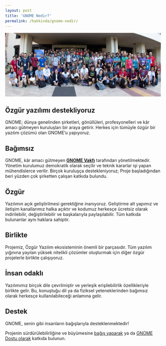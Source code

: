 ```yaml
---
layout: post
title: 'GNOME Nedir?'
permalink: /hakkinda/gnome-nedir/
---
```


![](/media/2023/04/GUADEC2019-group.webp)

## Özgür yazılımı destekliyoruz

GNOME; dünya genelinden şirketleri, gönüllüleri, profesyonelleri ve kâr amacı gütmeyen kuruluşları bir araya getirir. Herkes için tümüyle özgür bir yazılım çözümü olan GNOMEʼu yapıyoruz.

## Bağımsız

GNOME, kâr amacı gütmeyen **[GNOME Vakfı](https://www.gnome.org/foundation/)** tarafından yönetilmektedir. Yönetim kurulumuz demokratik olarak seçilir ve teknik kararlar işi yapan mühendislerce verilir. Birçok kuruluşça destekleniyoruz; Proje başladığından beri yüzden çok şirketten çalışan katkıda bulundu.

## Özgür

Yazılımın açık geliştirilmesi gerektiğine inanıyoruz. Geliştirme alt yapımız ve iletişim kanallarımız halka açıktır ve kodumuz herkesçe ücretsiz olarak indirilebilir, değiştirilebilir ve başkalarıyla paylaşılabilir. Tüm katkıda bulunanlar aynı haklara sahiptir.

## Birlikte

Projemiz, Özgür Yazılım ekosisteminin önemli bir parçasıdır. Tüm yazılım yığınına yayılan yüksek nitelikli çözümler oluşturmak için diğer özgür projelerle birlikte çalışıyoruz.

## İnsan odaklı

Yazılımımız birçok dile çevrilmiştir ve yerleşik erişilebilirlik özellikleriyle birlikte gelir. Bu, konuştuğu dil ya da fiziksel yeteneklerinden bağımsız olarak herkesçe kullanılabileceği anlamına gelir.

## Destek

GNOME, senin gibi insanların bağışlarıyla desteklenmektedir!

Projenin sürdürülebilirliğine ve büyümesine [bağış yaparak](https://www.gnome.org/donate) ya da [GNOME Dostu olarak](https://www.gnome.org/donate) katkıda bulunun.